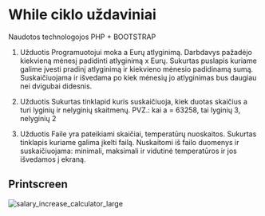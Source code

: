 # While ciklo uždaviniai

Naudotos technologojos PHP + BOOTSTRAP

1. Užduotis
Programuotojui moka a Eurų atlyginimą. Darbdavys pažadėjo kiekvieną mėnesį padidinti atlyginimą x Eurų. Sukurtas puslapis kuriame galime įvesti pradinį atlyginimą ir kiekvieno mėnesio padidinamą sumą. Suskaičiuojama ir išvedama po kiek mėnesių jo atlyginimas bus daugiau nei dvigubai didesnis.

2. Užduotis
Sukurtas tinklapid kuris suskaičiuoja, kiek duotas skaičius a turi lyginių ir nelyginių skaitmenų. PVZ.: kai a = 63258, tai lyginių 3, nelyginių 2

3. Užduotis
Faile yra pateikiami skaičiai, temperatūrų nuoskaitos. Sukurtas tinklapis kuriame galima įkelti failą. Nuskaitomi iš failo duomenys ir suskaičiuojama: minimali, maksimali ir vidutinė temperatūros ir jos išvedamos į ekraną. 

## Printscreen
![salary_increase_calculator_large](https://user-images.githubusercontent.com/117721797/214935579-6aada33c-4f51-4bdc-8f37-9b455889f594.jpg)
